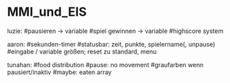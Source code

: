 # MMI_und_EIS
luzie:
#pausieren -> variable
#spiel gewinnen -> variable
#highscore system

aaron:
#sekunden-timer
#statusbar: zeit, punkte, spielername(, unpause)
#eingabe / variable größen; reset zu standard, menu

tunahan:
#food distribution
#pause: no movement
#graufarben wenn pausiert/inaktiv
#maybe: eaten array
